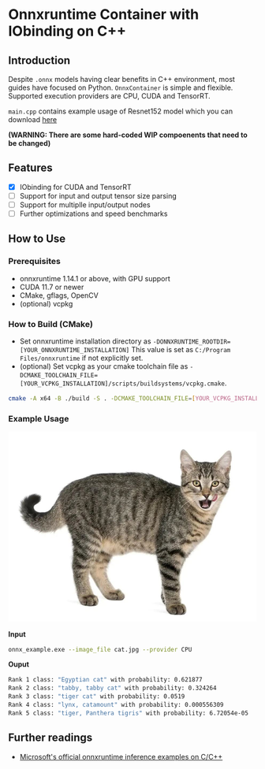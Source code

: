 # Onnxruntime Container with IObinding on C++

## Introduction

Despite `.onnx` models having clear benefits in C++ environment, most guides have focused on Python. 
`OnnxContainer` is simple and flexible. Supported execution providers are CPU, CUDA and TensorRT.

`main.cpp` contains example usage of Resnet152 model which you can download [here](https://github.com/onnx/models/tree/main/vision/classification/resnet/model)

**(WARNING: There are some hard-coded WIP compoenents that need to be changed)**

## Features

- [x] IObinding for CUDA and TensorRT
- [ ] Support for input and output tensor size parsing
- [ ] Support for multiplle input/output nodes
- [ ] Further optimizations and speed benchmarks

## How to Use

### Prerequisites
- onnxruntime 1.14.1 or above, with GPU support
- CUDA 11.7 or newer
- CMake, gflags, OpenCV
- (optional) vcpkg

### How to Build (CMake)

- Set onnxruntime installation directory as `-DONNXRUNTIME_ROOTDIR=[YOUR_ONNXRUNTIME_INSTALLATION]` This value is set as `C:/Program Files/onnxruntime` if not explicitly set.
- (optional) Set vcpkg as your cmake toolchain file as `-DCMAKE_TOOLCHAIN_FILE=[YOUR_VCPKG_INSTALLATION]/scripts/buildsystems/vcpkg.cmake`.

```sh
cmake -A x64 -B ./build -S . -DCMAKE_TOOLCHAIN_FILE=[YOUR_VCPKG_INSTALLATION]/scripts/buildsystems/vcpkg.cmake -DONNXRUNTIME_ROOTDIR=[YOUR_ONNXRUNTIME_INSTALLATION]
```

### Example Usage


![dog.jpg](./cat.jpg "Cat image for Resnet classification")

**Input**

```sh
onnx_example.exe --image_file cat.jpg --provider CPU
```

**Ouput**

```sh
Rank 1 class: "Egyptian cat" with probability: 0.621877
Rank 2 class: "tabby, tabby cat" with probability: 0.324264
Rank 3 class: "tiger cat" with probability: 0.0519
Rank 4 class: "lynx, catamount" with probability: 0.000556309
Rank 5 class: "tiger, Panthera tigris" with probability: 6.72054e-05
```

## Further readings

- [Microsoft's official onnxruntime inference examples on C/C++](https://github.com/microsoft/onnxruntime-inference-examples)